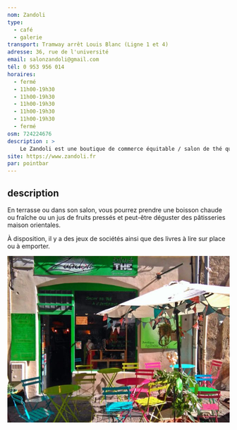 ```yaml
---
nom: Zandoli
type:
  - café
  - galerie
transport: Tramway arrêt Louis Blanc (Ligne 1 et 4)
adresse: 36, rue de l'université
email: salonzandoli@gmail.com
tél: 0 953 956 014
horaires:
  - fermé
  - 11h00-19h30
  - 11h00-19h30
  - 11h00-19h30
  - 11h00-19h30
  - 11h00-19h30
  - fermé
osm: 724224676
description : >
    Le Zandoli est une boutique de commerce équitable / salon de thé qui s'engage dans une démarche de développement durable et solidaire en proposant des produits en accord avec ses valeurs éthiques
site: https://www.zandoli.fr
par: pointbar
---
```


## description

En terrasse ou dans son salon, vous pourrez prendre une boisson chaude ou fraîche ou un jus de fruits pressés et peut-être déguster des pâtisseries maison orientales.  
  
À disposition, il y a des jeux de sociétés ainsi que des livres à lire sur place ou à emporter.

![Zandoli](./media/zandoli.jpg)
